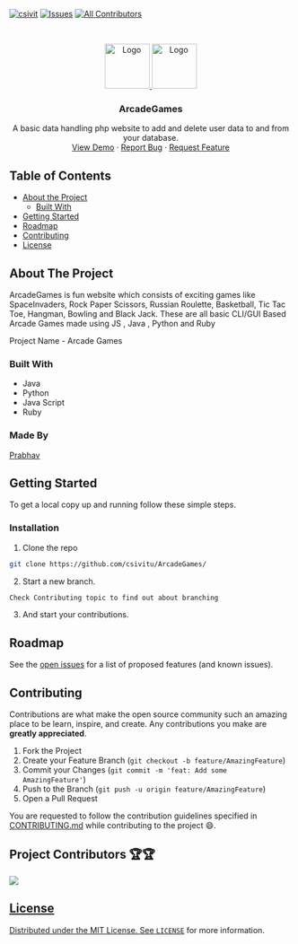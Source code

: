 [![csivit][csivitu-shield]][csivitu-url]
[![Issues][issues-shield]][issues-url]
[![All Contributors](https://img.shields.io/badge/all_contributors-20-orange.svg?style=flat-square)](#contributors)

<!-- PROJECT LOGO -->
<br />
<p align="center">
  <a href="https://github.com/csivitu/Template">
    <img src="https://csivit.com/images/favicon.png" alt="Logo" width="80">  <img src="https://user-images.githubusercontent.com/64297193/193189952-c1771741-fc60-4bf5-abc2-34926f3f566c.png" alt="Logo" width="80">
  </a>

  <h3 align="center">ArcadeGames</h3>

  <p align="center">
    A basic data handling php website to add and delete user data to and from your database.
    <br />
    <a href="https://github.com/csivitu/ArcadeGames">View Demo</a>
    ·
    <a href="https://github.com/csivitu/ArcadeGames/issues">Report Bug</a>
    ·
    <a href="https://github.com/csivitu/ArcadeGames/issues">Request Feature</a>
  </p>
</p>



<!-- TABLE OF CONTENTS -->
## Table of Contents

* [About the Project](#about-the-project)
  * [Built With](#built-with)
* [Getting Started](#getting-started)
* [Roadmap](#roadmap)
* [Contributing](#contributing)
* [License](#license)



<!-- ABOUT THE PROJECT -->
## About The Project

ArcadeGames is fun website which consists of exciting games like SpaceInvaders, Rock Paper Scissors, Russian Roulette, Basketball, Tic Tac Toe, Hangman, Bowling and Black Jack.
These are all basic CLI/GUI Based Arcade Games made using JS , Java , Python and Ruby

Project Name - Arcade Games

### Built With

* Java
* Python
* Java Script
* Ruby

### Made By

[Prabhav](https://github.com/3xpl0itk1t)

<!-- GETTING STARTED -->
## Getting Started

To get a local copy up and running follow these simple steps.


### Installation
 
1. Clone the repo
```sh
git clone https://github.com/csivitu/ArcadeGames/
```
2. Start a new branch.
```sh
Check Contributing topic to find out about branching
```

3. And start your contributions.

<!-- ROADMAP -->
## Roadmap

See the [open issues](https://github.com/csivitu/ArcadeGames/issues) for a list of proposed features (and known issues).



<!-- CONTRIBUTING -->
## Contributing

Contributions are what make the open source community such an amazing place to be learn, inspire, and create. Any contributions you make are **greatly appreciated**.

1. Fork the Project
2. Create your Feature Branch (`git checkout -b feature/AmazingFeature`)
3. Commit your Changes (`git commit -m 'feat: Add some AmazingFeature'`)
4. Push to the Branch (`git push -u origin feature/AmazingFeature`)
5. Open a Pull Request

You are requested to follow the contribution guidelines specified in [CONTRIBUTING.md](./CONTRIBUTING.md) while contributing to the project :smile:.


## Project Contributors 🏆🏆

<a href="https://github.com/csivitu/ArcadeGames/graphs/contributors">
<img src="https://contrib.rocks/image?repo=csivitu/ArcadeGames" />
  

<!-- LICENSE -->
## License

Distributed under the MIT License. See [`LICENSE`](./LICENSE) for more information.




<!-- MARKDOWN LINKS & IMAGES -->
<!-- https://www.markdownguide.org/basic-syntax/#reference-style-links -->
[csivitu-shield]: https://img.shields.io/badge/csivitu-csivitu-blue
[csivitu-url]: https://csivit.com
[issues-shield]: https://img.shields.io/github/issues/csivitu/Template.svg?style=flat-square
[issues-url]: https://github.com/csivitu/ArcadeGames/issues

